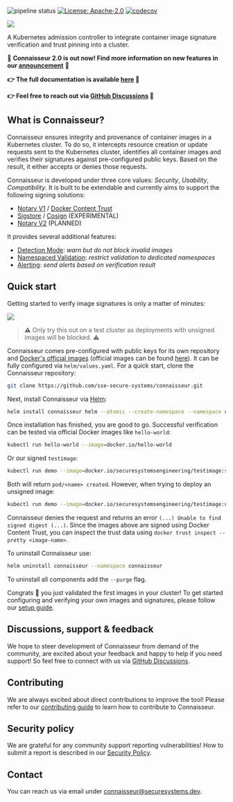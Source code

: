 ![pipeline status](https://github.com/sse-secure-systems/connaisseur/workflows/cicd/badge.svg)
[![License: Apache-2.0](https://img.shields.io/badge/License-Apache%202.0-blue.svg)](https://github.com/sse-secure-systems/connaisseur/blob/master/LICENSE)
[![codecov](https://codecov.io/gh/sse-secure-systems/connaisseur/branch/master/graph/badge.svg)](https://codecov.io/gh/sse-secure-systems/connaisseur)

![](docs/assets/connaisseur_fulllogo.svg)

<!-- # Connaisseur -->

A Kubernetes admission controller to integrate container image signature verification and trust pinning into a cluster.

:tada: **Connaisseur 2.0 is out now! Find more information on new features in our [announcement](https://github.com/sse-secure-systems/connaisseur/discussions/187)** :tada:

**:point_right: The full documentation is available [here](https://sse-secure-systems.github.io/connaisseur/) :book:**

**:point_right: Feel free to reach out via [GitHub Discussions](https://github.com/sse-secure-systems/connaisseur/discussions) :speech_balloon:**

## What is Connaisseur?

Connaisseur ensures integrity and provenance of container images in a Kubernetes cluster.
To do so, it intercepts resource creation or update requests sent to the Kubernetes cluster, identifies all container images and verifies their signatures against pre-configured public keys.
Based on the result, it either accepts or denies those requests.

Connaisseur is developed under three core values: *Security*, *Usability*, *Compatibility*.
It is built to be extendable and currently aims to support the following signing solutions:

- [Notary V1](https://github.com/theupdateframework/notary) / [Docker Content Trust](https://docs.docker.com/engine/security/trust/)
- [Sigstore](https://sigstore.dev/) / [Cosign](https://github.com/sigstore/cosign) (EXPERIMENTAL)
- [Notary V2](https://github.com/notaryproject/nv2) (PLANNED)

It provides several additional features:

- [Detection Mode](docs/features/detection_mode.md): *warn but do not block invalid images*
- [Namespaced Validation](docs/features/namespaced_validation.md): *restrict validation to dedicated namespaces*
- [Alerting](docs/features/alerting.md): *send alerts based on verification result*


## Quick start

Getting started to verify image signatures is only a matter of minutes:

![](docs/assets/connaisseur_demo.gif)

> :warning: Only try this out on a test cluster as deployments with unsigned images will be blocked. :warning:

Connaisseur comes pre-configured with public keys for its own repository and [Docker's official images](https://docs.docker.com/docker-hub/official_images/) (official images can be found [here](https://hub.docker.com/search?q=&type=image&image_filter=official)).
It can be fully configured via `helm/values.yaml`.
For a quick start, clone the Connaisseur repository:

```bash
git clone https://github.com/sse-secure-systems/connaisseur.git
```

Next, install Connaisseur via [Helm](https://helm.sh):

```bash
helm install connaisseur helm --atomic --create-namespace --namespace connaisseur
```

Once installation has finished, you are good to go.
Successful verification can be tested via official Docker images like `hello-world`:

```bash
kubectl run hello-world --image=docker.io/hello-world
```

Or our signed `testimage`:

```bash
kubectl run demo --image=docker.io/securesystemsengineering/testimage:signed
```

Both will return `pod/<name> created`. However, when trying to deploy an unsigned image:

```bash
kubectl run demo --image=docker.io/securesystemsengineering/testimage:unsigned
```

Connaisseur denies the request and returns an error `(...) Unable to find signed digest (...)`. Since the images above are signed using Docker Content Trust, you can inspect the trust data using `docker trust inspect --pretty <image-name>`.

To uninstall Connaisseur use:

```bash
helm uninstall connaisseur --namespace connaisseur
```

To uninstall all components add the `--purge` flag.

Congrats :tada: you just validated the first images in your cluster!
To get started configuring and verifying your own images and signatures, please follow our [setup guide](https://sse-secure-systems.github.io/connaisseur/latest/getting_started/).

## Discussions, support & feedback
We hope to steer development of Connaisseur from demand of the community, are excited about your feedback and happy to help if you need support! So feel free to connect with us via [GitHub Discussions](https://github.com/sse-secure-systems/connaisseur/discussions).

## Contributing
We are always excited about direct contributions to improve the tool! Please refer to our [contributing guide](docs/CONTRIBUTING.md) to learn how to contribute to Connaisseur.

## Security policy

We are grateful for any community support reporting vulnerabilities! How to submit a report is described in our [Security Policy](docs/SECURITY.md).

## Contact

You can reach us via email under [connaisseur@securesystems.dev](mailto:connaisseur@securesystems.dev).
